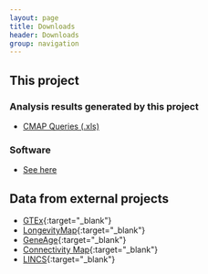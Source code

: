 ```yaml
---
layout: page
title: Downloads
header: Downloads
group: navigation
---
```


## This project

### Analysis results generated by this project

* [CMAP Queries (.xls)](http://biocluster.ucr.edu/~tgirke/projects/longevity/cmap_query.xls)

### Software

* [See here](http://www.longevitygenomics.org/software/)

## Data from external projects

* [GTEx](http://www.gtexportal.org/home/){:target="_blank"}
* [LongevityMap](http://genomics.senescence.info/longevity){:target="_blank"}
* [GeneAge](http://genomics.senescence.info/genes/){:target="_blank"}
* [Connectivity Map](https://www.broadinstitute.org/cmap/){:target="_blank"}
* [LINCS](http://www.lincsproject.org/data/){:target="_blank"}

